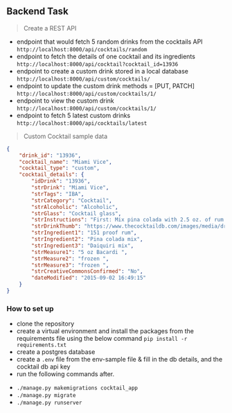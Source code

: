 ## Backend Task
> Create a REST API
- endpoint that would fetch 5 random drinks from the cocktails API
  ```http://localhost:8000/api/cocktails/random```
- endpoint to fetch the details of one cocktail and its ingredients
  ```http://localhost:8000/api/cocktail?cocktail_id=13936```
- endpoint to create a custom drink stored in a local database
  ```http://localhost:8000/api/custom/cocktails/```
- endpoint to update the custom drink
  methods = [PUT, PATCH]
  ```http://localhost:8000/api/custom/cocktails/1/```
- endpoint to view the custom drink
  ```http://localhost:8000/api/custom/cocktails/1/```
- endpoint to fetch 5 latest custom drinks 
```http://localhost:8000/api/cocktails/latest```

> Custom Cocktail sample data
```json
{
    "drink_id": "13936",
    "cocktail_name": "Miami Vice",
    "cocktail_type": "custom",
    "cocktail_details": {
        "idDrink": "13936",
        "strDrink": "Miami Vice",
        "strTags": "IBA",
        "strCategory": "Cocktail",
        "strAlcoholic": "Alcoholic",
        "strGlass": "Cocktail glass",
        "strInstructions": "First: Mix pina colada with 2.5 oz. of rum with ice(set aside). Second: Mix daiquiri with 2.5 oz. of rum with ice. Third: While frozen, add pina colada mix then daiquiri mix in glass (Making sure they do not get mixed together).",
        "strDrinkThumb": "https://www.thecocktaildb.com/images/media/drink/qvuyqw1441208955.jpg",
        "strIngredient1": "151 proof rum",
        "strIngredient2": "Pina colada mix",
        "strIngredient3": "Daiquiri mix",
        "strMeasure1": "5 oz Bacardi ",
        "strMeasure2": "frozen ",
        "strMeasure3": "frozen ",
        "strCreativeCommonsConfirmed": "No",
        "dateModified": "2015-09-02 16:49:15"
    }
}
```

### How to set up
* clone the repository
* create a virtual environment and install the packages from the requirements file using the below command
  ```pip install -r requirements.txt```
* create a postgres database
* create a ```.env``` file from the env-sample file & fill in the db details, and the cocktail db api key
* run the following commands after.
- ```./manage.py makemigrations cocktail_app```
- ```./manage.py migrate```
- ```./manage.py runserver```

